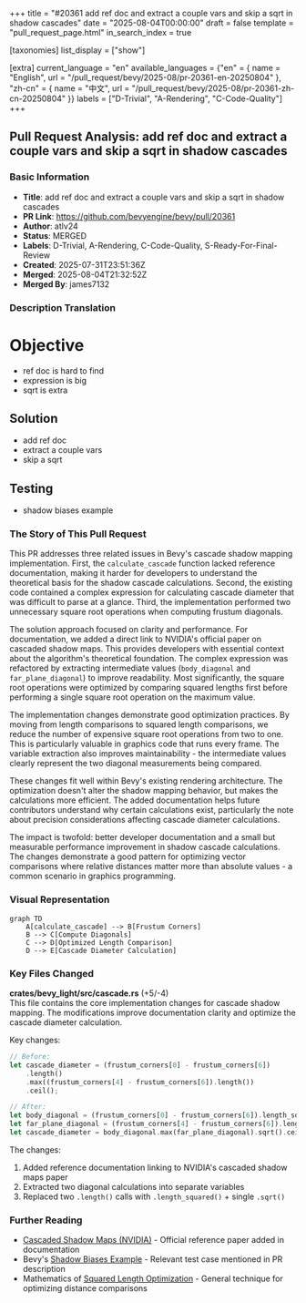 +++
title = "#20361 add ref doc and extract a couple vars and skip a sqrt in shadow cascades"
date = "2025-08-04T00:00:00"
draft = false
template = "pull_request_page.html"
in_search_index = true

[taxonomies]
list_display = ["show"]

[extra]
current_language = "en"
available_languages = {"en" = { name = "English", url = "/pull_request/bevy/2025-08/pr-20361-en-20250804" }, "zh-cn" = { name = "中文", url = "/pull_request/bevy/2025-08/pr-20361-zh-cn-20250804" }}
labels = ["D-Trivial", "A-Rendering", "C-Code-Quality"]
+++

## Pull Request Analysis: add ref doc and extract a couple vars and skip a sqrt in shadow cascades

### Basic Information
- **Title**: add ref doc and extract a couple vars and skip a sqrt in shadow cascades
- **PR Link**: https://github.com/bevyengine/bevy/pull/20361
- **Author**: atlv24
- **Status**: MERGED
- **Labels**: D-Trivial, A-Rendering, C-Code-Quality, S-Ready-For-Final-Review
- **Created**: 2025-07-31T23:51:36Z
- **Merged**: 2025-08-04T21:32:52Z
- **Merged By**: james7132

### Description Translation
# Objective

- ref doc is hard to find
- expression is big
- sqrt is extra

## Solution

- add ref doc
- extract a couple vars
- skip a sqrt

## Testing

- shadow biases example

### The Story of This Pull Request

This PR addresses three related issues in Bevy's cascade shadow mapping implementation. First, the `calculate_cascade` function lacked reference documentation, making it harder for developers to understand the theoretical basis for the shadow cascade calculations. Second, the existing code contained a complex expression for calculating cascade diameter that was difficult to parse at a glance. Third, the implementation performed two unnecessary square root operations when computing frustum diagonals.

The solution approach focused on clarity and performance. For documentation, we added a direct link to NVIDIA's official paper on cascaded shadow maps. This provides developers with essential context about the algorithm's theoretical foundation. The complex expression was refactored by extracting intermediate values (`body_diagonal` and `far_plane_diagonal`) to improve readability. Most significantly, the square root operations were optimized by comparing squared lengths first before performing a single square root operation on the maximum value.

The implementation changes demonstrate good optimization practices. By moving from length comparisons to squared length comparisons, we reduce the number of expensive square root operations from two to one. This is particularly valuable in graphics code that runs every frame. The variable extraction also improves maintainability - the intermediate values clearly represent the two diagonal measurements being compared.

These changes fit well within Bevy's existing rendering architecture. The optimization doesn't alter the shadow mapping behavior, but makes the calculations more efficient. The added documentation helps future contributors understand why certain calculations exist, particularly the note about precision considerations affecting cascade diameter calculations.

The impact is twofold: better developer documentation and a small but measurable performance improvement in shadow cascade calculations. The changes demonstrate a good pattern for optimizing vector comparisons where relative distances matter more than absolute values - a common scenario in graphics programming.

### Visual Representation

```mermaid
graph TD
    A[calculate_cascade] --> B[Frustum Corners]
    B --> C[Compute Diagonals]
    C --> D[Optimized Length Comparison]
    D --> E[Cascade Diameter Calculation]
```

### Key Files Changed

**crates/bevy_light/src/cascade.rs** (+5/-4)  
This file contains the core implementation changes for cascade shadow mapping. The modifications improve documentation clarity and optimize the cascade diameter calculation.

Key changes:
```rust
// Before:
let cascade_diameter = (frustum_corners[0] - frustum_corners[6])
    .length()
    .max((frustum_corners[4] - frustum_corners[6]).length())
    .ceil();

// After:
let body_diagonal = (frustum_corners[0] - frustum_corners[6]).length_squared();
let far_plane_diagonal = (frustum_corners[4] - frustum_corners[6]).length_squared();
let cascade_diameter = body_diagonal.max(far_plane_diagonal).sqrt().ceil();
```
The changes:
1. Added reference documentation linking to NVIDIA's cascaded shadow maps paper
2. Extracted two diagonal calculations into separate variables
3. Replaced two `.length()` calls with `.length_squared()` + single `.sqrt()`

### Further Reading
- [Cascaded Shadow Maps (NVIDIA)](https://developer.download.nvidia.com/SDK/10.5/opengl/src/cascaded_shadow_maps/doc/cascaded_shadow_maps.pdf) - Official reference paper added in documentation
- Bevy's [Shadow Biases Example](https://github.com/bevyengine/bevy/blob/main/examples/3d/shadow_biases.rs) - Relevant test case mentioned in PR description
- Mathematics of [Squared Length Optimization](https://developer.nvidia.com/gpugems/gpugems/part-i-natural-effects/chapter-1-effective-water-simulation-physical-models) - General technique for optimizing distance comparisons